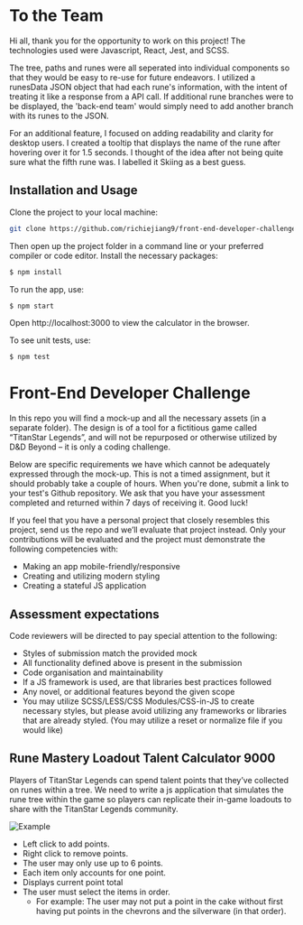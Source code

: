 # To the Team
Hi all, thank you for the opportunity to work on this project!
The technologies used were Javascript, React, Jest, and SCSS.

The tree, paths and runes were all seperated into individual components so that they would be easy to re-use for future endeavors.
I utilized a runesData JSON object that had each rune's information, with the intent of treating it like a response from a API call. If additional rune branches were to be displayed, the 'back-end team' would simply need to add another branch with its runes to the JSON.

For an additional feature, I focused on adding readability and clarity for desktop users. I created a tooltip that displays the name of the rune after hovering over it for 1.5 seconds. I thought of the idea after not being quite sure what the fifth rune was. I labelled it Skiing as a best guess.

## Installation and Usage
Clone the project to your local machine:
```sh
git clone https://github.com/richiejiang9/front-end-developer-challenge.git
```

Then open up the project folder in a command line or your preferred compiler or code editor.
Install the necessary packages:
```sh
$ npm install
```
To run the app, use:
```sh
$ npm start
```
Open http://localhost:3000 to view the calculator in the browser.

To see unit tests, use:
```sh
$ npm test
```


# Front-End Developer Challenge
In this repo you will find a mock-up and all the necessary assets (in a separate folder). The design is of a tool for a fictitious game called “TitanStar Legends”, and will not be repurposed or otherwise utilized by D&D Beyond – it is only a coding challenge.


Below are specific requirements we have which cannot be adequately expressed through the mock-up. This is not a timed assignment, but it should probably take a couple of hours. When you're done, submit a link to your test's Github repository. We ask that you have your assessment completed and returned within 7 days of receiving it. Good luck!

If you feel that you have a personal project that closely resembles this project, send us the repo and we’ll evaluate that project instead. Only your contributions will be evaluated and the project must demonstrate the following competencies with:
- Making an app mobile-friendly/responsive
- Creating and utilizing modern styling
- Creating a stateful JS application

## Assessment expectations

Code reviewers will be directed to pay special attention to the following:

- Styles of submission match the provided mock
- All functionality defined above is present in the submission
- Code organisation and maintainability
- If a JS framework is used, are that libraries best practices followed
- Any novel, or additional features beyond the given scope
- You may utilize SCSS/LESS/CSS Modules/CSS-in-JS to create necessary styles, but please avoid utilizing any frameworks or libraries that are already styled. (You may utilize a reset or normalize file if you would like)

## Rune Mastery Loadout Talent Calculator 9000
Players of TitanStar Legends can spend talent points that they’ve collected on runes within a tree. We need to write a js application that simulates the rune tree within the game so players can replicate their in-game loadouts to share with the TitanStar Legends community.

![Example](assets/example.png)

- Left click to add points.
- Right click to remove points.
- The user may only use up to 6 points.
- Each item only accounts for one point.
- Displays current point total
- The user must select the items in order.
    - For example: The user may not put a point in the cake without first having put points in the chevrons and the silverware (in that order).
